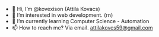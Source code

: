 - 👋 Hi, I’m @kovexison (Attila Kovacs)
- 👀 I’m interested in web development. (rn)
- 🌱 I’m currently learning Computer Science - Automation
- 📫 How to reach me? Via email. attilakovcs59@gmail.com

<!---
kovexison/kovexison is a ✨ special ✨ repository because its `README.md` (this file) appears on your GitHub profile.
You can click the Preview link to take a look at your changes.
--->
